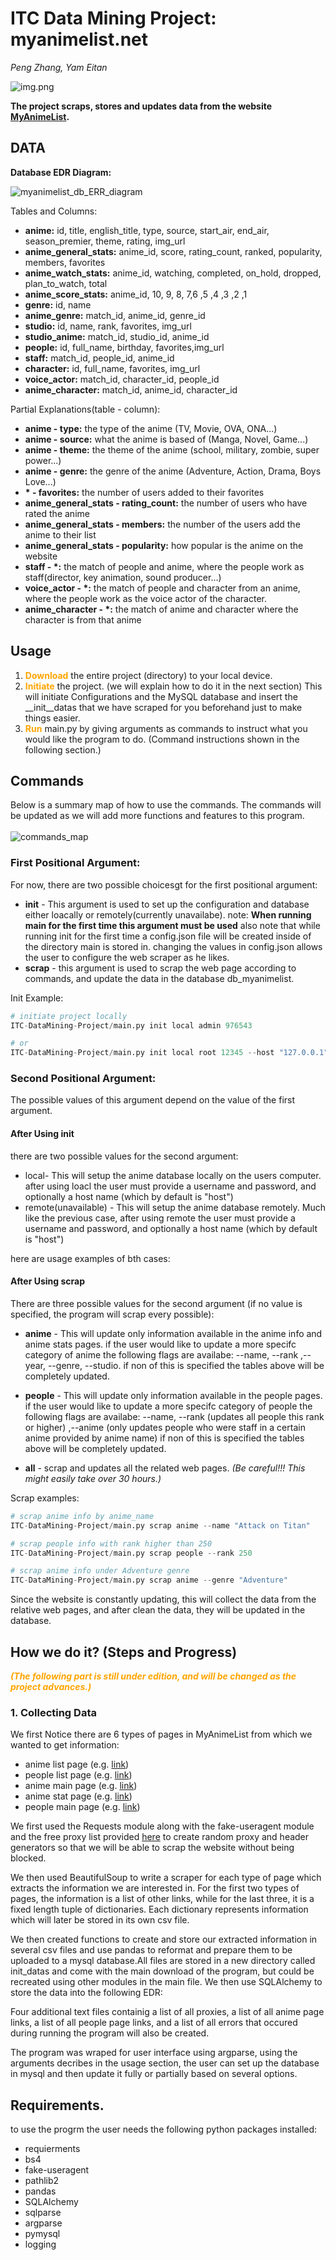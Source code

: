 # ITC Data Mining Project: myanimelist.net

*Peng Zhang, Yam Eitan*

![img.png](_init_datas_/img.png)

**The project scraps, stores and updates data from the website [MyAnimeList](https://www.myanimelist.net).**


## DATA

**Database EDR Diagram:**

![myanimelist_db_ERR_diagram](_init_datas_/img2.png)

Tables and Columns:

- **anime:** id, title, english_title, type, source, start_air, end_air, season_premier, theme, rating, img_url
- **anime_general_stats:** anime_id, score, rating_count, ranked, popularity, members, favorites
- **anime_watch_stats:** anime_id, watching, completed, on_hold, dropped, plan_to_watch, total
- **anime_score_stats:** anime_id, 10, 9, 8, 7,6 ,5 ,4 ,3 ,2 ,1
- **genre:** id, name
- **anime_genre:** match_id, anime_id, genre_id
- **studio:** id, name, rank, favorites, img_url
- **studio_anime:** match_id, studio_id, anime_id
- **people:** id, full_name, birthday, favorites,img_url
- **staff:** match_id, people_id, anime_id
- **character:** id, full_name, favorites, img_url
- **voice_actor:** match_id, character_id, people_id
- **anime_character:** match_id, anime_id, character_id

Partial Explanations(table - column):

- **anime - type:** the type of the anime (TV, Movie, OVA, ONA...)
- **anime - source:** what the anime is based of (Manga, Novel, Game...)
- **anime - theme:** the theme of the anime (school, military, zombie, super power...)
- **anime - genre:** the genre of the anime (Adventure, Action, Drama, Boys Love...)
- **\* - favorites:** the number of users added to their favorites
- **anime_general_stats - rating_count:** the number of users who have rated the anime
- **anime_general_stats - members:** the number of the users add the anime to their list
- **anime_general_stats - popularity:** how popular is the anime on the website
- **staff - \*:** the match of people and anime, where the people work as staff(director, key animation, sound
  producer...)
- **voice_actor - \*:** the match of people and character from an anime, where the people work as the voice actor of the
  character.
- **anime_character - \*:** the match of anime and character where the character is from that anime

## Usage

1. <b style="color: orange;">Download</b> the entire project (directory) to your local device.
2. <b style="color: orange;">Initiate</b> the project. (we will explain how to do it in the next section) This will
   initiate Configurations and the MySQL database and insert the __init__datas that we have scraped for you beforehand
   just to make things easier.
3. <b style="color: orange;">Run</b> main.py by giving arguments as commands to instruct what you would like the program
   to do. (Command instructions shown in the following section.)

## Commands

Below is a summary map of how to use the commands. The commands will be updated as we will add more functions and
features to this program.\
\
![commands_map](_init_datas_/img1.png)

### First Positional Argument:

For now, there are two possible choicesgt for the first positional argument:

- **init** - This argument is used to set up the configuration and database either loacally or remotely(currently
  unavailabe). note: **When running main for the first time this argument must be used** also note that while running
  init for the first time a config.json file will be created inside of the directory main is stored in. changing the
  values in config.json allows the user to configure the web scraper as he likes.
- **scrap** - this argument is used to scrap the web page according to commands, and update the data in the database
  db_myanimelist.

Init Example:

 ```python
# initiate project locally 
ITC-DataMining-Project/main.py init local admin 976543

# or
ITC-DataMining-Project/main.py init local root 12345 --host "127.0.0.1" --port 1234
```

### Second Positional Argument:

The possible values of this argument depend on the value of the first argument.

#### After Using init

there are two possible values for the second argument:

- local- This will setup the anime database locally on the users computer. after using loacl the user must provide a
  username and password, and optionally a host name (which by default is "host")
- remote(unavailable) - This will setup the anime database remotely. Much like the previous case, after using remote the
  user must provide a username and password, and optionally a host name (which by default is "host")

here are usage examples of bth cases:

#### After Using scrap

There are three possible values for the second argument (if no value is specified, the program will scrap every
possible):

- **anime** - This will update only information available in the anime info and anime stats pages. if the user would
  like to update a more specifc category of anime the following flags are availabe: --name, --rank ,--year, --genre,
  --studio. if non of this is specified the tables above will be completely updated.
- **people** - This will update only information available in the people pages. if the user would like to update a more
  specifc category of people the following flags are availabe: --name, --rank (updates all people this rank or higher)
  ,--anime (only updates people who were staff in a certain anime provided by anime name) if non of this is specified
  the tables above will be completely updated.

- **all** - scrap and updates all the related web pages. _(Be careful!!! This might easily take over 30 hours.)_

Scrap examples:

 ```python
# scrap anime info by anime_name  
ITC-DataMining-Project/main.py scrap anime --name "Attack on Titan"

# scrap people info with rank higher than 250
ITC-DataMining-Project/main.py scrap people --rank 250

# scrap anime info under Adventure genre
ITC-DataMining-Project/main.py scrap anime --genre "Adventure"
```

Since the website is constantly updating, this will collect the data from the relative web pages, and after clean the
data, they will be updated in the database.

## How we do it? (Steps and Progress)

<b style="color: orange;">_(The following part is still under edition, and will be changed as the project
advances.)_ </b>

### 1. Collecting Data

We first Notice there are 6 types of pages in MyAnimeList from which we wanted to get information:

- anime list page (e.g. [link](https://myanimelist.net/topanime.php))
- people list page (e.g. [link](https://myanimelist.net/people.php))
- anime main page (e.g. [link](https://myanimelist.net/anime/43608/Kaguya-sama_wa_Kokurasetai__Ultra_Romantic))
- anime stat page (e.g. [link](https://myanimelist.net/anime/43608/Kaguya-sama_wa_Kokurasetai__Ultra_Romantic/stats))
- people main page (e.g. [link](https://myanimelist.net/people/118/Hiroshi_Kamiya))

We first used the Requests module along with the fake-useragent module and the free proxy list
provided [here](https://www.sslproxies.org/) to create random proxy and header generators so that we will be able to
scrap the website without being blocked.

We then used BeautifulSoup to write a scraper for each type of page which extracts the information we are interested in.
For the first two types of pages, the information is a list of other links, while for the last three, it is a fixed
length tuple of dictionaries. Each dictionary represents information which will later be stored in its own csv file.

We then created functions to create and store our extracted information in several csv files and use pandas to reformat
and prepare them to be uploaded to a mysql database.All files are stored in a new directory called init_datas and come
with the main download of the program, but could be recreated using other modules in the main file. We then use
SQLAlchemy to store the data into the following EDR:

Four additional text files containig a list of all proxies, a list of all anime page links, a list of all people page
links, and a list of all errors that occured during running the program will also be created.

The program was wraped for user interface using argparse, using the arguments decribes in the usage section, the user
can set up the database in mysql and then update it fully or partially based on several options.

## Requirements.

to use the progrm the user needs the following python packages installed:

- requierments
- bs4
- fake-useragent
- pathlib2
- pandas
- SQLAlchemy
- sqlparse
- argparse
- pymysql
- logging
